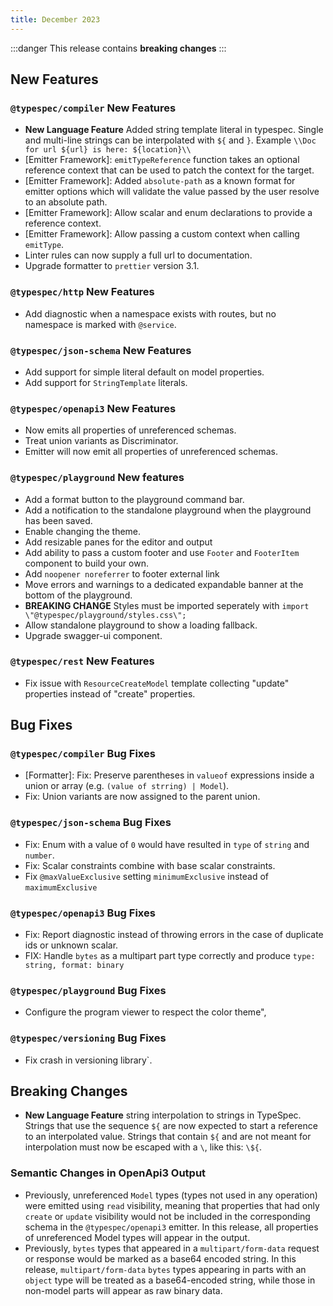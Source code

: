 ```yaml
---
title: December 2023
---
```


:::danger
This release contains **breaking changes**
:::

## New Features

### `@typespec/compiler` New Features

- **New Language Feature** Added string template literal in typespec. Single and multi-line strings can be interpolated with `${` and `}`. Example `\\Doc for url ${url} is here: ${location}\\`
- [Emitter Framework]: `emitTypeReference` function takes an optional reference context that can be used to patch the context for the target.
- [Emitter Framework]: Added `absolute-path` as a known format for emitter options which will validate the value passed by the user resolve to an absolute path.
- [Emitter Framework]: Allow scalar and enum declarations to provide a reference context.
- [Emitter Framework]: Allow passing a custom context when calling `emitType`.
- Linter rules can now supply a full url to documentation.
- Upgrade formatter to `prettier` version 3.1.

### `@typespec/http` New Features

- Add diagnostic when a namespace exists with routes, but no namespace is marked with `@service`.

### `@typespec/json-schema` New Features

- Add support for simple literal default on model properties.
- Add support for `StringTemplate` literals.

### `@typespec/openapi3` New Features

- Now emits all properties of unreferenced schemas.
- Treat union variants as Discriminator.
- Emitter will now emit all properties of unreferenced schemas.

### `@typespec/playground` New features

- Add a format button to the playground command bar.
- Add a notification to the standalone playground when the playground has been saved.
- Enable changing the theme.
- Add resizable panes for the editor and output
- Add ability to pass a custom footer and use `Footer` and `FooterItem` component to build your own.
- Add `noopener noreferrer` to footer external link
- Move errors and warnings to a dedicated expandable banner at the bottom of the playground.
- **BREAKING CHANGE** Styles must be imported seperately with `import \"@typespec/playground/styles.css\";`
- Allow standalone playground to show a loading fallback.
- Upgrade swagger-ui component.

### `@typespec/rest` New Features

- Fix issue with `ResourceCreateModel` template collecting \"update\" properties instead of \"create\" properties.

## Bug Fixes

### `@typespec/compiler` Bug Fixes

- [Formatter]: Fix: Preserve parentheses in `valueof` expressions inside a union or array (e.g. `(value of strring) | Model`).
- Fix: Union variants are now assigned to the parent union.

### `@typespec/json-schema` Bug Fixes

- Fix: Enum with a value of `0` would have resulted in `type` of `string` and `number`.
- Fix: Scalar constraints combine with base scalar constraints.
- Fix `@maxValueExclusive` setting `minimumExclusive` instead of `maximumExclusive`

### `@typespec/openapi3` Bug Fixes

- Fix: Report diagnostic instead of throwing errors in the case of duplicate ids or unknown scalar.
- FIX: Handle `bytes` as a multipart part type correctly and produce `type: string, format: binary`

### `@typespec/playground` Bug Fixes

- Configure the program viewer to respect the color theme",

### `@typespec/versioning` Bug Fixes

- Fix crash in versioning library`.

## Breaking Changes

- **New Language Feature** string interpolation to strings in TypeSpec. Strings that use the sequence `${` are now expected to start a reference to an interpolated value. Strings that contain `${` and are not meant for interpolation must now be escaped with a `\`, like this: `\${`.

### Semantic Changes in OpenApi3 Output

- Previously, unreferenced `Model` types (types not used in any operation) were emitted using `read` visibility, meaning that properties that had only `create` or `update` visibility would not be included in the corresponding schema in the `@typespec/openapi3` emitter. In this release, all properties of unreferenced Model types will appear in the output.
- Previously, `bytes` types that appeared in a `multipart/form-data` request or response would be marked as a base64 encoded string. In this release, `multipart/form-data` `bytes` types appearing in parts with an `object` type will be treated as a base64-encoded string, while those in non-model parts will appear as raw binary data.
